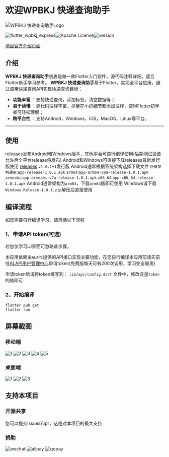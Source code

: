 # 欢迎WPBKJ 快递查询助手
![WPBKJ 快递查询助手Logo](assets/logo.png)

![flutter_wpbkj_express](https://img.shields.io/badge/flutter-wpbkj__express-blue)![Apache License](https://img.shields.io/badge/license-Apache%202-green)![version](https://img.shields.io/badge/version-v1.0.1-blue)

[项目官方介绍页面](https://www.wpbkj.com/archives/flutter_wpbkj_express.html)
## 介绍
**WPBKJ 快递查询助手**初衷是做一款Flutter入门软件，源代码注释详细，适合Flutter新手学习参考。
**WPBKJ 快递查询助手**基于Flutter，实现全平台应用，通过调用快递查询API实现快递查询目标：
 
- **功能丰富** ：支持快递查询，添加标签，清空数据等；
- **易于读懂** ：源代码注释丰富，尽量在小的细节都添加注释，使得Flutter初学者可轻松理解；
- **跨平台性** ：支持Android，Windows，iOS，MacOS，Linux等平台。

-------------------

## 使用
releases发布Android和Windows版本，其他平台可自行编译使用(后期测试设备允许后全平台release将发布)
Android和Windows可直接下载releases最新发行版使用
[releases](https://github.com/wpbkj/flutter_wpbkj_express/releases)
``v1.0.1+1``发行版
Android通常根据系统架构选择下载文件
``所有架构通用``:``app-release-1.0.1.apk``
``arm64``:``app-arm64-v8a-release-1.0.1.apk``
``armeabi``:``app-armeabi-v7a-release-1.0.1.apk``
``x86_64``:``app-x86_64-release-1.0.1.apk``
Android通常架构为``arm64``，下载``arm64``版即可使用
Windows请下载``Windows-Release-1.0.1.zip``解压后直接使用

## 编译流程
如您需要自行编译学习，请遵循以下流程
### 1、申请API token(可选)
若您仅学习UI界面可忽略此步骤。

本应用依赖由``ALAPI``提供的API接口实现主要功能，在您自行编译本应用前请先前往[ALAPI用户管理中心](https://admin.alapi.cn/user/login)申请token(免费版每天可有200次调用，学习完全够用)

申请token后请将token填写到：
``lib/api/config.dart``
文件中，修改变量``token``的值即可
### 2、开始编译
```
flutter pub get
flutter run
```
## 屏幕截图
### 移动端
![1](screenshots/1.jpg)
![2](screenshots/2.jpg)
![3](screenshots/3.jpg)
![4](screenshots/4.jpg)
![5](screenshots/5.jpg)
### 桌面端
![1](screenshots/d1.png)
![2](screenshots/d2.png)
![3](screenshots/d2.png)
## 支持本项目
### 开源共享
您可以提交issues和pr，这是对本项目的最大支持
### 捐助
![wechat](assets/wechat.jpg)
![alipay](assets/alipay.jpg)
![qqpay](assets/qqpay.jpg)
